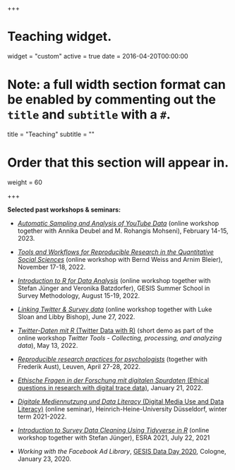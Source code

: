 +++
# Teaching widget.
widget = "custom"
active = true
date = 2016-04-20T00:00:00

# Note: a full width section format can be enabled by commenting out the `title` and `subtitle` with a `#`.
title = "Teaching"
subtitle = ""

# Order that this section will appear in.
weight = 60

+++

**Selected past workshops & seminars:**

- [*Automatic Sampling and Analysis of YouTube Data*](https://github.com/jobreu/youtube-workshop-gesis-2023) (online workshop together with Annika Deubel and M. Rohangis Mohseni), February 14-15, 2023.

- [*Tools and Workflows for Reproducible Research in the Quantitative Social Sciences*](https://github.com/jobreu/reproducible-research-gesis-2022) (online workshop with Bernd Weiss and Arnim Bleier), November 17-18, 2022.

- [*Introduction to R for Data Analysis*](https://github.com/StefanJuenger/r-intro-gesis-2022) (online workshop together with Stefan Jünger and Veronika Batzdorfer), GESIS Summer School in Survey Methodology, August 15-19, 2022.

- [*Linking Twitter & Survey data*](https://github.com/jobreu/twitter-linking-workshop-2022) (online workshop together with Luke Sloan and Libby Bishop), June 27, 2022.

- [*Twitter-Daten mit R* (Twitter Data with R)](https://github.com/jobreu/demo-twitter-r) (short demo as part of the online workshop *Twitter Tools - Collecting, processing, and analyzing data*), May 13, 2022.

- [*Reproducible research practices for psychologists*](https://github.com/crsh/reproducible-research-practices-workshop) (together with Frederik Aust), Leuven, April 27-28, 2022.

- [*Ethische Fragen in der Forschung mit digitalen Spurdaten* (Ethical questions in research with digital trace data)](https://zenodo.org/record/5888912), January 21, 2022.

- [*Digitale Mediennutzung und Data Literacy* (Digital Media Use and Data Literacy)](https://github.com/jobreu/data-literacy-seminar-21-22) (online seminar), Heinrich-Heine-University Düsseldorf, winter term 2021-2022.

- [*Introduction to Survey Data Cleaning Using Tidyverse in R*](https://github.com/jobreu/tidyverse-workshop-esra-2021) (online workshop together with Stefan Jünger), ESRA 2021, July 22, 2021

- *Working with the Facebook Ad Library*, [GESIS Data Day 2020](https://github.com/gesiscss/gesis_dataday_20), Cologne, January 23, 2020.